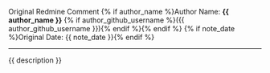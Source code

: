 Original Redmine Comment
{% if author_name %}Author Name: **{{ author_name }}** {% if author_github_username %}({{ author_github_username }}){% endif %}{% endif %}
{% if note_date %}Original Date: {{ note_date }}{% endif %}

---

{{ description }}

